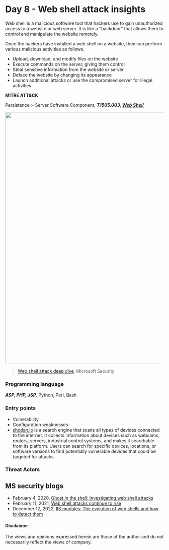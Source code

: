 # Day 8 - Web shell attack insights
Web shell is a malicious software tool that hackers use to gain unauthorized access to a website or web server. It is like a "backdoor" that allows them to control and manipulate the website remotely.

Once the hackers have installed a web shell on a website, they can perform various malicious activities as follows.
- Upload, download, and modify files on the website
- Execute commands on the server, giving them control
- Steal sensitive information from the website or server
- Deface the website by changing its appearance
- Launch additional attacks or use the compromised server for illegal activities

**MITRE ATT&CK**

Persistence > Server Software Component, ***T1505.003, [Web Shell](https://attack.mitre.org/techniques/T1505/003/)***

<img src="https://github.com/LearningKijo/SecurityResearcher-Note/assets/120234772/e986e761-d8a1-43c6-ba4b-63e4389d11d4" width="800" />

> [Web shell attack deep dive](https://www.youtube.com/watch?v=jvGUahJGJnY), Microsoft Security 

### Programming language
***ASP, PHP, JSP,*** Python, Perl, Bash

### Entry points
- Vulnerability
- Configuration weaknesses
- [shodan.io](https://www.shodan.io/) is a search engine that scans all types of devices connected to the internet. It collects information about devices such as webcams, routers, servers, industrial control systems, and makes it searchable from its platform. Users can search for specific devices, locations, or software versions to find potentially vulnerable devices that could be targeted for attacks. 

### Threat Actors

## MS security blogs 
- February 4, 2020, [Ghost in the shell: Investigating web shell attacks](https://www.microsoft.com/en-us/security/blog/2020/02/04/ghost-in-the-shell-investigating-web-shell-attacks/)
- February 11, 2021, [Web shell attacks continue to rise](https://www.microsoft.com/en-us/security/blog/2021/02/11/web-shell-attacks-continue-to-rise/)
- December 12, 2022, [IIS modules: The evolution of web shells and how to detect them ](https://www.microsoft.com/en-us/security/blog/2022/12/12/iis-modules-the-evolution-of-web-shells-and-how-to-detect-them/)

#### Disclaimer
The views and opinions expressed herein are those of the author and do not necessarily reflect the views of company.
